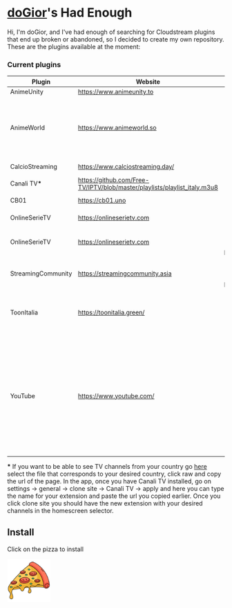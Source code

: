 # [doGior](https://github.com/doGior)'s Had Enough

Hi, I'm doGior, and I've had enough of searching for Cloudstream plugins that end up broken or
abandoned, so I decided to create my own repository. These are the plugins available at the moment:

### Current plugins

| **Plugin**                  | **Website**                                                               |                **Content**                | **Language** | **Working** | **Notes**                                                                                                                                                                                             |
|-----------------------------|---------------------------------------------------------------------------|:-----------------------------------------:|:------------:|:-----------:|-------------------------------------------------------------------------------------------------------------------------------------------------------------------------------------------------------|  
| AnimeUnity                  | https://www.animeunity.to                                                 |                   Anime                   |     🇮🇹     |      ✅      |                                                                                                                                                                                                       |
| AnimeWorld                  | https://www.animeworld.so                                                 |                   Anime                   |     🇮🇹     |      ✅      | If it says connection timed out try going in the settings and set DNS over https to cloudflare                                                                                                        |
| CalcioStreaming             | https://www.calciostreaming.day/                                          |                Live Sports                |     🇮🇹     |      ✅      | Forked from [ItalianProvider](https://github.com/Gian-Fr/ItalianProvider)                                                                                                                             |
| Canali TV<strong>*</strong> | https://github.com/Free-TV/IPTV/blob/master/playlists/playlist_italy.m3u8 |                  Live TV                  |     🇮🇹     |      ✅      | Forked from [ItalianProvider](https://github.com/Gian-Fr/ItalianProvider)                                                                                                                             |
| CB01                        | https://cb01.uno                                                          |             Movies, TV Shows              |     🇮🇹     |      ✅      |                                                                                                                                                                                                       |
| OnlineSerieTV               | https://onlineserietv.com                                                 |             Movies, TV Shows,             |     🇮🇹     |      ✅      |                                                                                                                                                                                                       |
| OnlineSerieTV               | https://onlineserietv.com                                                 | Movies, TV Shows, Cartoons, Documentaries |     🇮🇹     |      ✅      |                                                                                                                                                                                                       |
| StreamingCommunity          | https://streamingcommunity.asia                                           | Movies, TV Shows, Cartoons, Documentaries |     🇮🇹     |      ✅      |                                                                                                                                                                                                       |
| ToonItalia                  | https://toonitalia.green/                                                 |         Cartoons, Anime, TV Shows         |     🇮🇹     |      ✅      | The search is broken as they implemented cloudflare protection                                                                                                                                        |
| YouTube                     | https://www.youtube.com/                                                  |                   Other                   |     🇺🇳     |      ✅      | You can paste the url of a channel or a playlists in the plugin settings to have it as a homepage section. If you want it as a "tv show" enable the relative plugin in the search and search its name |

<strong>*</strong> If you want to be able to see TV channels from your country
go [here](https://github.com/Free-TV/IPTV/blob/master/playlists/) select the file that corresponds
to your desired country, click raw and copy the url of the page. In the app, once you have Canali TV
installed,
go on settings -> general -> clone site -> Canali TV -> apply and here you can type the name for
your extension and paste the url you copied earlier. Once you click clone site you should have the
new extension with your desired channels in the homescreen selector.

## Install

Click on the pizza to install

[<img alt="alt_text" width="100px" src="pizza.png"/>](https://self-similarity.github.io/http-protocol-redirector?r=cloudstreamrepo://raw.githubusercontent.com/doGior/doGiorsHadEnough/builds/repo.json)